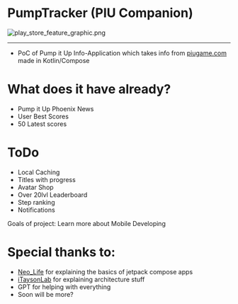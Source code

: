 # PumpTracker (PIU Companion)

![play_store_feature_graphic.png](https://i.imgur.com/e6UwRB8.png)

---

* PoC of Pump it Up Info-Application which takes info from [piugame.com](https://piugame.com) made
  in Kotlin/Compose

# What does it have already?

* Pump it Up Phoenix News
* User Best Scores
* 50 Latest scores

# ToDo

* Local Caching
* Titles with progress
* Avatar Shop
* Over 20lvl Leaderboard
* Step ranking
* Notifications

Goals of project: Learn more about Mobile Developing

# Special thanks to:

* [Neo_Life](https://github.com/TiredClone) for explaining the basics of jetpack compose apps
* [iTaysonLab](https://github.com/iTaysonLab) for explaining architecture stuff
* GPT for helping with everything
* Soon will be more?

